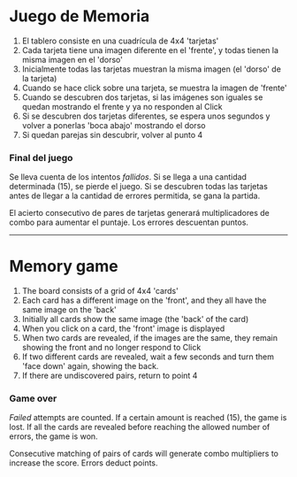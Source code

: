 # Juego de Memoria

1) El tablero consiste en una cuadrícula de 4x4 'tarjetas'
2) Cada tarjeta tiene una imagen diferente en el 'frente', y todas tienen la misma imagen en el 'dorso'
3) Inicialmente todas las tarjetas muestran la misma imagen (el 'dorso' de la tarjeta)
4) Cuando se hace click sobre una tarjeta, se muestra la imagen de 'frente'
5) Cuando se descubren dos tarjetas, si las imágenes son iguales se quedan mostrando el frente y ya no responden al Click
6) Si se descubren dos tarjetas diferentes, se espera unos segundos y volver a ponerlas 'boca abajo' mostrando el dorso 
7) Si quedan parejas sin descubrir, volver al punto 4

### Final del juego
Se lleva cuenta de los intentos _fallidos_. Si se llega a una cantidad determinada (15), se pierde el juego. Si se descubren todas las tarjetas antes de llegar a la cantidad de errores permitida, se gana la partida.

El acierto consecutivo de pares de tarjetas generará multiplicadores de combo para aumentar el puntaje. Los errores descuentan puntos.


--------------------------------------------------------------------------------------------------------------------------------------------------------------------------------


# Memory game

1) The board consists of a grid of 4x4 'cards'
2) Each card has a different image on the 'front', and they all have the same image on the 'back'
3) Initially all cards show the same image (the 'back' of the card)
4) When you click on a card, the 'front' image is displayed
5) When two cards are revealed, if the images are the same, they remain showing the front and no longer respond to Click
6) If two different cards are revealed, wait a few seconds and turn them 'face down' again, showing the back.
7) If there are undiscovered pairs, return to point 4

### Game over
_Failed_ attempts are counted. If a certain amount is reached (15), the game is lost. If all the cards are revealed before reaching the allowed number of errors, the game is won.

Consecutive matching of pairs of cards will generate combo multipliers to increase the score. Errors deduct points.